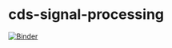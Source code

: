 # cds-signal-processing
[![Binder](https://mybinder.org/badge_logo.svg)](https://mybinder.org/v2/gh/psudh/cds-signal-processing/main)

